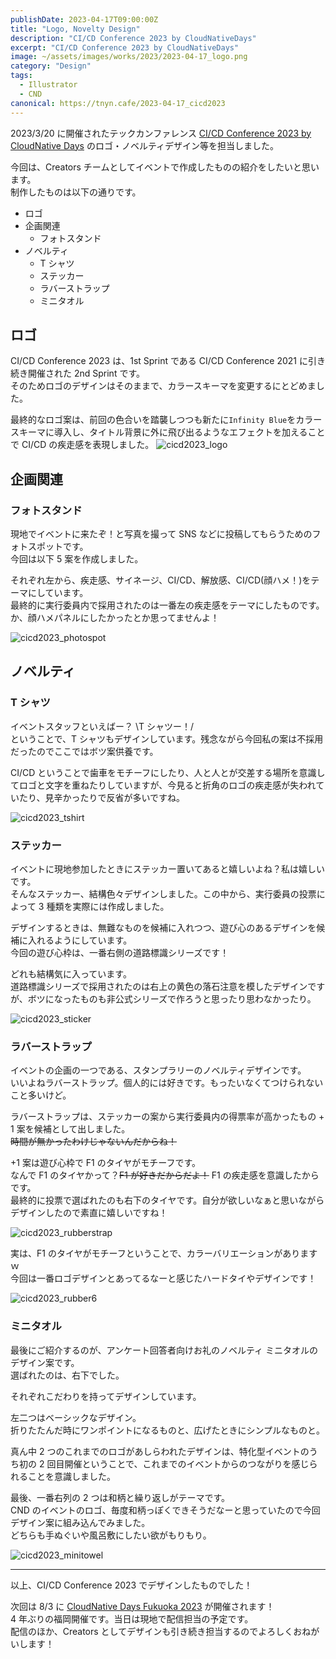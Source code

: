 ```yaml
---
publishDate: 2023-04-17T09:00:00Z
title: "Logo, Novelty Design"
description: "CI/CD Conference 2023 by CloudNativeDays"
excerpt: "CI/CD Conference 2023 by CloudNativeDays"
image: ~/assets/images/works/2023/2023-04-17_logo.png
category: "Design"
tags:
  - Illustrator
  - CND
canonical: https://tnyn.cafe/2023-04-17_cicd2023
---
```


2023/3/20 に開催されたテックカンファレンス [CI/CD Conference 2023 by CloudNative Days](https://event.cloudnativedays.jp/cicd2023) のロゴ・ノベルティデザイン等を担当しました。

今回は、Creators チームとしてイベントで作成したものの紹介をしたいと思います。  
制作したものは以下の通りです。

- ロゴ
- 企画関連
  - フォトスタンド
- ノベルティ
  - T シャツ
  - ステッカー
  - ラバーストラップ
  - ミニタオル

## ロゴ

CI/CD Conference 2023 は、1st Sprint である CI/CD Conference 2021 に引き続き開催された 2nd Sprint です。  
そのためロゴのデザインはそのままで、カラースキーマを変更するにとどめました。

最終的なロゴ案は、前回の色合いを踏襲しつつも新たに`Infinity Blue`をカラースキーマに導入し、タイトル背景に外に飛び出るようなエフェクトを加えることで CI/CD の疾走感を表現しました。
![cicd2023_logo](/images/works/2023-04-17/2023-04-17_logo.png)

## 企画関連

### フォトスタンド

現地でイベントに来たぞ！と写真を撮って SNS などに投稿してもらうためのフォトスポットです。  
今回は以下 5 案を作成しました。

それぞれ左から、疾走感、サイネージ、CI/CD、解放感、CI/CD(顔ハメ！)をテーマにしています。  
最終的に実行委員内で採用されたのは一番左の疾走感をテーマにしたものです。  
か、顔ハメパネルにしたかったとか思ってませんよ！

![cicd2023_photospot](/images/works/2023-04-17/2023-04-17_photostand.png)

## ノベルティ

### T シャツ

イベントスタッフといえばー？ \T シャツー！/  
ということで、T シャツもデザインしています。残念ながら今回私の案は不採用だったのでここではボツ案供養です。

CI/CD ということで歯車をモチーフにしたり、人と人とが交差する場所を意識してロゴと文字を重ねたりしていますが、今見ると折角のロゴの疾走感が失われていたり、見辛かったりで反省が多いですね。

![cicd2023_tshirt](/images/works/2023-04-17/2023-04-17_tshirt.png)

### ステッカー

イベントに現地参加したときにステッカー置いてあると嬉しいよね？私は嬉しいです。  
そんなステッカー、結構色々デザインしました。この中から、実行委員の投票によって 3 種類を実際には作成しました。

デザインするときは、無難なものを候補に入れつつ、遊び心のあるデザインを候補に入れるようにしています。  
今回の遊び心枠は、一番右側の道路標識シリーズです！

どれも結構気に入っています。  
道路標識シリーズで採用されたのは右上の黄色の落石注意を模したデザインですが、ボツになったものも非公式シリーズで作ろうと思ったり思わなかったり。

![cicd2023_sticker](/images/works/2023-04-17/2023-04-17_sticker.png)

### ラバーストラップ

イベントの企画の一つである、スタンプラリーのノベルティデザインです。  
いいよねラバーストラップ。個人的には好きです。もったいなくてつけられないこと多いけど。

ラバーストラップは、ステッカーの案から実行委員内の得票率が高かったもの + 1 案を候補として出しました。  
~~時間が無かったわけじゃないんだからね！~~

+1 案は遊び心枠で F1 のタイヤがモチーフです。  
なんで F1 のタイヤかって？~~F1 が好きだからだよ！~~ F1 の疾走感を意識したからです。  
最終的に投票で選ばれたのも右下のタイヤです。自分が欲しいなぁと思いながらデザインしたので素直に嬉しいですね！

![cicd2023_rubberstrap](/images/works/2023-04-17/2023-04-17_rubberstrap.png)

実は、F1 のタイヤがモチーフということで、カラーバリエーションがありますｗ  
今回は一番ロゴデザインとあってるなーと感じたハードタイやデザインです！

![cicd2023_rubber6](/images/works/2023-04-17/2023-04-17_rubber6.png)

### ミニタオル

最後にご紹介するのが、アンケート回答者向けお礼のノベルティ ミニタオルのデザイン案です。  
選ばれたのは、右下でした。

それぞれこだわりを持ってデザインしています。

左二つはベーシックなデザイン。  
折りたたんだ時にワンポイントになるものと、広げたときにシンプルなものと。

真ん中 2 つのこれまでのロゴがあしらわれたデザインは、特化型イベントのうち初の 2 回目開催ということで、これまでのイベントからのつながりを感じられることを意識しました。

最後、一番右列の 2 つは和柄と繰り返しがテーマです。  
CND のイベントのロゴ、毎度和柄っぽくできそうだなーと思っていたので今回デザイン案に組み込んでみました。  
どちらも手ぬぐいや風呂敷にしたい欲がもりもり。

![cicd2023_minitowel](/images/works/2023-04-17/2023-04-17_minitowel.png)

---

以上、CI/CD Conference 2023 でデザインしたものでした！

次回は 8/3 に [CloudNative Days Fukuoka 2023](https://event.cloudnativedays.jp/cndf2023) が開催されます！  
4 年ぶりの福岡開催です。当日は現地で配信担当の予定です。  
配信のほか、Creators としてデザインも引き続き担当するのでよろしくおねがいします！
